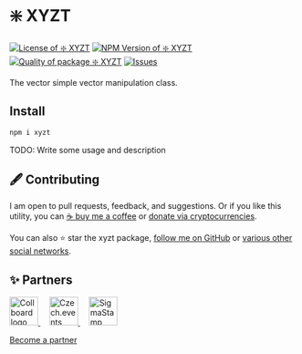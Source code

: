 # ❇️ XYZT

<!--Badges-->
<!--⚠️WARNING: This section was generated by https://github.com/hejny/batch-project-editor/blob/main/src/workflows/800-badges/badges.ts so every manual change will be overwritten.-->


[![License of ❇️ XYZT](https://img.shields.io/github/license/hejny/xyzt.svg?style=flat)](https://github.com/hejny/xyzt/blob/master/LICENSE)
[![NPM Version of ❇️ XYZT](https://badge.fury.io/js/xyzt.svg)](https://www.npmjs.com/package/xyzt)
[![Quality of package ❇️ XYZT](https://packagequality.com/shield/xyzt.svg)](https://packagequality.com/#?package=xyzt)
[![Issues](https://img.shields.io/github/issues/hejny/xyzt.svg?style=flat)](https://github.com/hejny/xyzt/issues)
<!--[![Known Vulnerabilities](https://snyk.io/test/github/hejny/xyzt/badge.svg)](https://snyk.io/test/github/hejny/xyzt)-->

<!--/Badges-->

The vector simple vector manipulation class.

## Install

```bash
npm i xyzt
```

TODO: Write some usage and description

<!--Contributing-->
<!--⚠️WARNING: This section was generated by https://github.com/hejny/batch-project-editor/blob/main/src/workflows/810-contributing/contributing.ts so every manual change will be overwritten.-->

## 🖋️ Contributing

I am open to pull requests, feedback, and suggestions. Or if you like this utility, you can [☕ buy me a coffee](https://www.buymeacoffee.com/hejny) or [donate via cryptocurrencies](https://github.com/hejny/hejny/blob/main/documents/crypto.md).

You can also ⭐ star the xyzt package, [follow me on GitHub](https://github.com/hejny) or [various other social networks](https://www.pavolhejny.com/contact/).

<!--/Contributing-->

<!--Partners-->
<!--⚠️WARNING: This section was generated by https://github.com/hejny/batch-project-editor/blob/main/src/workflows/820-partners/partners.ts so every manual change will be overwritten.-->

## ✨ Partners


<a href="https://collboard.com/">
<img src="https://collboard.fra1.cdn.digitaloceanspaces.com/assets/18.12.1/logo-small.png" alt="Collboard logo" width="50"  />
</a>
&nbsp;&nbsp;&nbsp;
<a href="https://czech.events/">
<img src="https://czech.events/design/logos/czech.events.transparent-logo.png" alt="Czech.events logo" width="50"  />
</a>
&nbsp;&nbsp;&nbsp;
<a href="https://sigmastamp.ml/">
<img src="https://www.sigmastamp.ml/sigmastamp-logo.white.svg" alt="SigmaStamp logo" width="50"  />
</a>


[Become a partner](https://www.pavolhejny.com/contact/)

<!--/Partners-->
